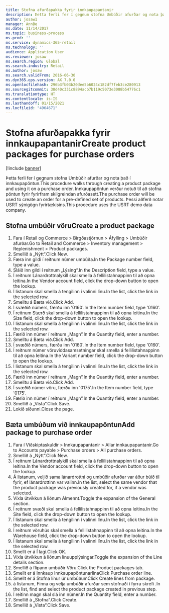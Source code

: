 ```yaml
---
title: Stofna afurðapakka fyrir innkaupapantanir
description: Þetta ferli fer í gegnum stofna Umbúðir afurðar og nota það í innkaupapöntun.
author: josaw1
manager: AnnBe
ms.date: 11/14/2017
ms.topic: business-process
ms.prod: ''
ms.service: dynamics-365-retail
ms.technology: ''
audience: Application User
ms.reviewer: josaw
ms.search.region: Global
ms.search.industry: Retail
ms.author: josaw
ms.search.validFrom: 2016-06-30
ms.dyn365.ops.version: AX 7.0.0
ms.openlocfilehash: 296b3fb03b20dee5b6024c182df7feb3ce280913
ms.sourcegitcommit: 38d40c331c8894acb7b119c5073e3088b54776c1
ms.translationtype: HT
ms.contentlocale: is-IS
ms.lasthandoff: 01/15/2021
ms.locfileid: "4964671"
---
```

# <a name="create-product-packages-for-purchase-orders"></a><span data-ttu-id="27af8-103">Stofna afurðapakka fyrir innkaupapantanir</span><span class="sxs-lookup"><span data-stu-id="27af8-103">Create product packages for purchase orders</span></span>

[!include [banner](../includes/banner.md)]

<span data-ttu-id="27af8-104">Þetta ferli fer í gegnum stofna Umbúðir afurðar og nota það í innkaupapöntun.</span><span class="sxs-lookup"><span data-stu-id="27af8-104">This procedure walks through creating a product package and using it on a purchase order.</span></span> <span data-ttu-id="27af8-105">Innkaupapöntun verður notuð til að stofna pöntun fyrir fyrirfram skilgreindan afurðasett.</span><span class="sxs-lookup"><span data-stu-id="27af8-105">The purchase order will be used to create an order for a pre-defined set of products.</span></span> <span data-ttu-id="27af8-106">Þessi aðferð notar USRT sýnigögn fyrirtækisins.</span><span class="sxs-lookup"><span data-stu-id="27af8-106">This procedure uses the USRT demo data company.</span></span>


## <a name="create-a-product-package"></a><span data-ttu-id="27af8-107">Stofna umbúðir vöru</span><span class="sxs-lookup"><span data-stu-id="27af8-107">Create a product package</span></span>
1. <span data-ttu-id="27af8-108">Fara í Retail og Commerce > Birgðastjórnun > Áfylling > Umbúðir afurðar.</span><span class="sxs-lookup"><span data-stu-id="27af8-108">Go to Retail and Commerce > Inventory management > Replenishment > Product packages.</span></span>
2. <span data-ttu-id="27af8-109">Smellið á „Nýtt“.</span><span class="sxs-lookup"><span data-stu-id="27af8-109">Click New.</span></span>
3. <span data-ttu-id="27af8-110">Færa inn gildi í reitnum númer umbúða.</span><span class="sxs-lookup"><span data-stu-id="27af8-110">In the Package number field, type a value.</span></span>
4. <span data-ttu-id="27af8-111">Sláið inn gildi í reitnum „Lýsing“.</span><span class="sxs-lookup"><span data-stu-id="27af8-111">In the Description field, type a value.</span></span>
5. <span data-ttu-id="27af8-112">Í reitnum Lánardrottnalykill skal smella á fellilistahnappinn til að opna leitina.</span><span class="sxs-lookup"><span data-stu-id="27af8-112">In the Vendor account field, click the drop-down button to open the lookup.</span></span>
6. <span data-ttu-id="27af8-113">Í listanum skal smella á tengilinn í valinni línu.</span><span class="sxs-lookup"><span data-stu-id="27af8-113">In the list, click the link in the selected row.</span></span>
7. <span data-ttu-id="27af8-114">Smelltu á Bæta við.</span><span class="sxs-lookup"><span data-stu-id="27af8-114">Click Add.</span></span>
8. <span data-ttu-id="27af8-115">Í svæðið númers, færðu inn '0160'.</span><span class="sxs-lookup"><span data-stu-id="27af8-115">In the Item number field, type '0160'.</span></span>
9. <span data-ttu-id="27af8-116">Í reitnum Stærð skal smella á fellilistahnappinn til að opna leitina.</span><span class="sxs-lookup"><span data-stu-id="27af8-116">In the Size field, click the drop-down button to open the lookup.</span></span>
10. <span data-ttu-id="27af8-117">Í listanum skal smella á tengilinn í valinni línu.</span><span class="sxs-lookup"><span data-stu-id="27af8-117">In the list, click the link in the selected row.</span></span>
11. <span data-ttu-id="27af8-118">Færið inn númer í reitnum „Magn“.</span><span class="sxs-lookup"><span data-stu-id="27af8-118">In the Quantity field, enter a number.</span></span>
12. <span data-ttu-id="27af8-119">Smelltu á Bæta við.</span><span class="sxs-lookup"><span data-stu-id="27af8-119">Click Add.</span></span>
13. <span data-ttu-id="27af8-120">Í svæðið númers, færðu inn '0160'.</span><span class="sxs-lookup"><span data-stu-id="27af8-120">In the Item number field, type '0160'.</span></span>
14. <span data-ttu-id="27af8-121">Í reitnum númer vöruvíddasamsetningar skal smella á fellilistahnappinn til að opna leitina.</span><span class="sxs-lookup"><span data-stu-id="27af8-121">In the Variant number field, click the drop-down button to open the lookup.</span></span>
15. <span data-ttu-id="27af8-122">Í listanum skal smella á tengilinn í valinni línu.</span><span class="sxs-lookup"><span data-stu-id="27af8-122">In the list, click the link in the selected row.</span></span>
16. <span data-ttu-id="27af8-123">Færið inn númer í reitnum „Magn“.</span><span class="sxs-lookup"><span data-stu-id="27af8-123">In the Quantity field, enter a number.</span></span>
17. <span data-ttu-id="27af8-124">Smelltu á Bæta við.</span><span class="sxs-lookup"><span data-stu-id="27af8-124">Click Add.</span></span>
18. <span data-ttu-id="27af8-125">Í svæðið númer vöru, færðu inn '0175'.</span><span class="sxs-lookup"><span data-stu-id="27af8-125">In the Item number field, type '0175'.</span></span>
19. <span data-ttu-id="27af8-126">Færið inn númer í reitnum „Magn“.</span><span class="sxs-lookup"><span data-stu-id="27af8-126">In the Quantity field, enter a number.</span></span>
20. <span data-ttu-id="27af8-127">Smellið á „Vista“.</span><span class="sxs-lookup"><span data-stu-id="27af8-127">Click Save.</span></span>
21. <span data-ttu-id="27af8-128">Lokið síðunni.</span><span class="sxs-lookup"><span data-stu-id="27af8-128">Close the page.</span></span>

## <a name="add-package-to-purchase-order"></a><span data-ttu-id="27af8-129">Bæta umbúðum við innkaupapöntun</span><span class="sxs-lookup"><span data-stu-id="27af8-129">Add package to purchase order</span></span>
1. <span data-ttu-id="27af8-130">Fara í Viðskiptaskuldir > Innkaupapantanir > Allar innkaupapantanir.</span><span class="sxs-lookup"><span data-stu-id="27af8-130">Go to Accounts payable > Purchase orders > All purchase orders.</span></span>
2. <span data-ttu-id="27af8-131">Smellið á „Nýtt“.</span><span class="sxs-lookup"><span data-stu-id="27af8-131">Click New.</span></span>
3. <span data-ttu-id="27af8-132">Í reitnum Lánardrottnalykill skal smella á fellilistahnappinn til að opna leitina.</span><span class="sxs-lookup"><span data-stu-id="27af8-132">In the Vendor account field, click the drop-down button to open the lookup.</span></span>
4. <span data-ttu-id="27af8-133">Á listanum, veljið sama lánardrottni og umbúðir afurðar var áður búið til fyrir, ef lánardrottinn var valinn.</span><span class="sxs-lookup"><span data-stu-id="27af8-133">In the list, select the same vendor that the product package was previously created for, if a vendor was selected.</span></span>
5. <span data-ttu-id="27af8-134">Víxla útvíkkun á liðnum Almennt.</span><span class="sxs-lookup"><span data-stu-id="27af8-134">Toggle the expansion of the General section.</span></span>
6. <span data-ttu-id="27af8-135">Í reitnum svæði skal smella á fellilistahnappinn til að opna leitina.</span><span class="sxs-lookup"><span data-stu-id="27af8-135">In the Site field, click the drop-down button to open the lookup.</span></span>
7. <span data-ttu-id="27af8-136">Í listanum skal smella á tengilinn í valinni línu.</span><span class="sxs-lookup"><span data-stu-id="27af8-136">In the list, click the link in the selected row.</span></span>
8. <span data-ttu-id="27af8-137">Í reitnum vöruhús skal smella á fellilistahnappinn til að opna leitina.</span><span class="sxs-lookup"><span data-stu-id="27af8-137">In the Warehouse field, click the drop-down button to open the lookup.</span></span>
9. <span data-ttu-id="27af8-138">Í listanum skal smella á tengilinn í valinni línu.</span><span class="sxs-lookup"><span data-stu-id="27af8-138">In the list, click the link in the selected row.</span></span>
10. <span data-ttu-id="27af8-139">Smellt er á Í lagi.</span><span class="sxs-lookup"><span data-stu-id="27af8-139">Click OK.</span></span>
11. <span data-ttu-id="27af8-140">Víxla útvíkkun á liðnum línuupplýsingar.</span><span class="sxs-lookup"><span data-stu-id="27af8-140">Toggle the expansion of the Line details section.</span></span>
12. <span data-ttu-id="27af8-141">Smellið á flipann umbúðir Vöru.</span><span class="sxs-lookup"><span data-stu-id="27af8-141">Click the Product packages tab.</span></span>
13. <span data-ttu-id="27af8-142">Smellt er á Innkaup Innkaupapöntunarlína</span><span class="sxs-lookup"><span data-stu-id="27af8-142">Click Purchase order line.</span></span>
14. <span data-ttu-id="27af8-143">Smellt er á Stofna línur úr umbúðum</span><span class="sxs-lookup"><span data-stu-id="27af8-143">Click Create lines from package.</span></span>
15. <span data-ttu-id="27af8-144">á listanum, Finna og velja umbúðir afurðar sem stofnaði í fyrra skrefi .</span><span class="sxs-lookup"><span data-stu-id="27af8-144">In the list, find and select the product package created in previous step.</span></span>
16. <span data-ttu-id="27af8-145">Í reitinn magn skal slá inn númer.</span><span class="sxs-lookup"><span data-stu-id="27af8-145">In the Quantity field, enter a number.</span></span>
17. <span data-ttu-id="27af8-146">Smellið á „Stofna“.</span><span class="sxs-lookup"><span data-stu-id="27af8-146">Click Create.</span></span>
18. <span data-ttu-id="27af8-147">Smellið á „Vista“.</span><span class="sxs-lookup"><span data-stu-id="27af8-147">Click Save.</span></span>

